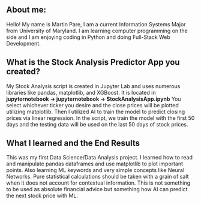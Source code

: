 ## About me:
Hello! My name is Martin Pare, I am a current Information Systems Major from University of Maryland. I am learning computer programming on the side and I am enjoying coding in Python and doing Full-Stack Web Development.

## What is the Stock Analysis Predictor App you created?

My Stock Analysis script is created in Jupyter Lab and uses numerous libraries like pandas, matplotlib, and XGBoost. It is located in **jupyternotebook -> jupyternotebook -> StockAnalysisApp.ipynb** You select whichever ticker you desire and the close prices
will be plotted utilizing matplotlib. Then I utilized AI to train the model to predict closing prices via linear regression.
In the script, we train the model with the first 50 days and the testing data will be used on the last 50 days of stock prices.


## What I learned and the End Results

This was my first Data Science/Data Analysis project. I learned how to read and manipulate pandas dataframes and use matplotlib to plot important points. Also learning ML keywords and very simple concepts like Neural Networks. Pure statistical calculations should be taken with a grain of salt when it does not account for contextual information. This is not something to be used as absolute financial advice but something how AI can predict the next stock price with ML.
